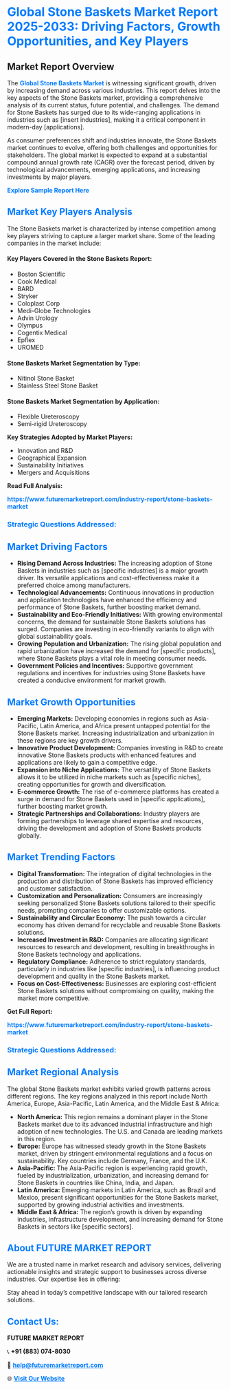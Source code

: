 <h1 style="color: #007BFF;">Global Stone Baskets Market Report 2025-2033: Driving Factors, Growth Opportunities, and Key Players</h1>

<section id="overview">
<h2>Market Report Overview</h2>
<p>The <a href="https://www.futuremarketreport.com/industry-report/stone-baskets-market" style="color: #007BFF; text-decoration: none;"><strong>Global Stone Baskets Market</strong></a> is witnessing significant growth, driven by increasing demand across various industries. This report delves into the key aspects of the Stone Baskets market, providing a comprehensive analysis of its current status, future potential, and challenges. The demand for Stone Baskets has surged due to its wide-ranging applications in industries such as [insert industries], making it a critical component in modern-day [applications].</p>
<p>As consumer preferences shift and industries innovate, the Stone Baskets market continues to evolve, offering both challenges and opportunities for stakeholders. The global market is expected to expand at a substantial compound annual growth rate (CAGR) over the forecast period, driven by technological advancements, emerging applications, and increasing investments by major players.</p>
</section>

<section id="overview">
<p><a href="https://www.futuremarketreport.com/request-sample/reportId=97049" style="color: #007BFF; text-decoration: none;"><strong>Explore Sample Report Here</strong></a></p>
</section>

<section id="key-players">
<h2 style="color: #007BFF;">Market Key Players Analysis</h2>
<p>The Stone Baskets market is characterized by intense competition among key players striving to capture a larger market share. Some of the leading companies in the market include:</p>
<h4>Key Players Covered in the Stone Baskets Report:</h4>
<ul><li>Boston Scientific</li><li>Cook Medical</li><li>BARD</li><li>Stryker</li><li>Coloplast Corp</li><li>Medi-Globe Technologies</li><li>Advin Urology</li><li>Olympus</li><li>Cogentix Medical</li><li>Epflex</li><li>UROMED</li></ul>
<h4>Stone Baskets Market Segmentation by Type:</h4>
<ul><li>Nitinol Stone Basket</li><li>Stainless Steel Stone Basket</li></ul>

<h4>Stone Baskets Market Segmentation by Application:</h4>
<ul><li>Flexible Ureteroscopy</li><li>Semi-rigid Ureteroscopy</li></ul>
<p><strong>Key Strategies Adopted by Market Players:</strong></p>
<ul>
<li>Innovation and R&D</li>
<li>Geographical Expansion</li>
<li>Sustainability Initiatives</li>
<li>Mergers and Acquisitions</li>
</ul>
</section>

<section>
<p><strong>Read Full Analysis: </strong></p><a href="https://www.futuremarketreport.com/industry-report/stone-baskets-market" style="color: #007BFF; text-decoration: none;"><strong>https://www.futuremarketreport.com/industry-report/stone-baskets-market</strong></a>
<h3 style="color: #007BFF;">Strategic Questions Addressed:</h3>
</section>

<section id="driving-factors">
<h2 style="color: #007BFF;">Market Driving Factors</h2>
<ul>
<li><strong>Rising Demand Across Industries:</strong> The increasing adoption of Stone Baskets in industries such as [specific industries] is a major growth driver. Its versatile applications and cost-effectiveness make it a preferred choice among manufacturers.</li>
<li><strong>Technological Advancements:</strong> Continuous innovations in production and application technologies have enhanced the efficiency and performance of Stone Baskets, further boosting market demand.</li>
<li><strong>Sustainability and Eco-Friendly Initiatives:</strong> With growing environmental concerns, the demand for sustainable Stone Baskets solutions has surged. Companies are investing in eco-friendly variants to align with global sustainability goals.</li>
<li><strong>Growing Population and Urbanization:</strong> The rising global population and rapid urbanization have increased the demand for [specific products], where Stone Baskets plays a vital role in meeting consumer needs.</li>
<li><strong>Government Policies and Incentives:</strong> Supportive government regulations and incentives for industries using Stone Baskets have created a conducive environment for market growth.</li>
</ul>
</section>

<section id="growth-opportunities">
<h2 style="color: #007BFF;">Market Growth Opportunities</h2>
<ul>
<li><strong>Emerging Markets:</strong> Developing economies in regions such as Asia-Pacific, Latin America, and Africa present untapped potential for the Stone Baskets market. Increasing industrialization and urbanization in these regions are key growth drivers.</li>
<li><strong>Innovative Product Development:</strong> Companies investing in R&D to create innovative Stone Baskets products with enhanced features and applications are likely to gain a competitive edge.</li>
<li><strong>Expansion into Niche Applications:</strong> The versatility of Stone Baskets allows it to be utilized in niche markets such as [specific niches], creating opportunities for growth and diversification.</li>
<li><strong>E-commerce Growth:</strong> The rise of e-commerce platforms has created a surge in demand for Stone Baskets used in [specific applications], further boosting market growth.</li>
<li><strong>Strategic Partnerships and Collaborations:</strong> Industry players are forming partnerships to leverage shared expertise and resources, driving the development and adoption of Stone Baskets products globally.</li>
</ul>
</section>

<section id="trending-factors">
<h2 style="color: #007BFF;">Market Trending Factors</h2>
<ul>
<li><strong>Digital Transformation:</strong> The integration of digital technologies in the production and distribution of Stone Baskets has improved efficiency and customer satisfaction.</li>
<li><strong>Customization and Personalization:</strong> Consumers are increasingly seeking personalized Stone Baskets solutions tailored to their specific needs, prompting companies to offer customizable options.</li>
<li><strong>Sustainability and Circular Economy:</strong> The push towards a circular economy has driven demand for recyclable and reusable Stone Baskets solutions.</li>
<li><strong>Increased Investment in R&D:</strong> Companies are allocating significant resources to research and development, resulting in breakthroughs in Stone Baskets technology and applications.</li>
<li><strong>Regulatory Compliance:</strong> Adherence to strict regulatory standards, particularly in industries like [specific industries], is influencing product development and quality in the Stone Baskets market.</li>
<li><strong>Focus on Cost-Effectiveness:</strong> Businesses are exploring cost-efficient Stone Baskets solutions without compromising on quality, making the market more competitive.</li>
</ul>
</section>

<section>
<p><strong>Get Full Report: </strong></p><a href="https://www.futuremarketreport.com/industry-report/stone-baskets-market" style="color: #007BFF; text-decoration: none;"><strong>https://www.futuremarketreport.com/industry-report/stone-baskets-market</strong></a>
<h3 style="color: #007BFF;">Strategic Questions Addressed:</h3>
</section>


<section id="regional-analysis">
<h2 style="color: #007BFF;">Market Regional Analysis</h2>
<p>The global Stone Baskets market exhibits varied growth patterns across different regions. The key regions analyzed in this report include North America, Europe, Asia-Pacific, Latin America, and the Middle East & Africa:</p>
<ul>
<li><strong>North America:</strong> This region remains a dominant player in the Stone Baskets market due to its advanced industrial infrastructure and high adoption of new technologies. The U.S. and Canada are leading markets in this region.</li>
<li><strong>Europe:</strong> Europe has witnessed steady growth in the Stone Baskets market, driven by stringent environmental regulations and a focus on sustainability. Key countries include Germany, France, and the U.K.</li>
<li><strong>Asia-Pacific:</strong> The Asia-Pacific region is experiencing rapid growth, fueled by industrialization, urbanization, and increasing demand for Stone Baskets in countries like China, India, and Japan.</li>
<li><strong>Latin America:</strong> Emerging markets in Latin America, such as Brazil and Mexico, present significant opportunities for the Stone Baskets market, supported by growing industrial activities and investments.</li>
<li><strong>Middle East & Africa:</strong> The region’s growth is driven by expanding industries, infrastructure development, and increasing demand for Stone Baskets in sectors like [specific sectors].</li>
</ul>
</section>

<footer>
<h2 style="color: #007BFF;">About FUTURE MARKET REPORT</h2>
<p>We are a trusted name in market research and advisory services, delivering actionable insights and strategic support to businesses across diverse industries. Our expertise lies in offering:</p>

<p>Stay ahead in today’s competitive landscape with our tailored research solutions.</p>

<h2 style="color: #007BFF;">Contact Us:</h2>
<p><strong>FUTURE MARKET REPORT</strong></p>
<p>📞 <strong>+91 (883) 074-8030</strong></p>
<p>📧 <strong><a href="mailto:help@futuremarketreport.com" style="color: #007BFF;">help@futuremarketreport.com</a></strong></p>
<p>🌐 <strong><a href="https://www.futuremarketreport.com/" style="color: #007BFF;">Visit Our Website</a></strong></p>
</footer>